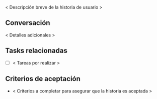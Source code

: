 < Descripción breve de la historia de usuario >

## Conversación
< Detalles adicionales >

## Tasks relacionadas
- [ ] < Tareas por realizar >

## Criterios de aceptación
- < Criterios a completar para asegurar que la historia es aceptada >
